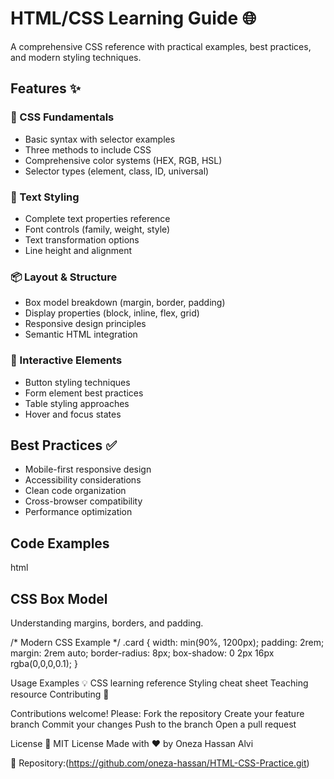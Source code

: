 # HTML/CSS Learning Guide 🌐

A comprehensive CSS reference with practical examples, best practices, and modern styling techniques.

## Features ✨

### 📄 CSS Fundamentals
- Basic syntax with selector examples
- Three methods to include CSS
- Comprehensive color systems (HEX, RGB, HSL)
- Selector types (element, class, ID, universal)

### 🎨 Text Styling
- Complete text properties reference
- Font controls (family, weight, style)
- Text transformation options
- Line height and alignment

### 📦 Layout & Structure
- Box model breakdown (margin, border, padding)
- Display properties (block, inline, flex, grid)
- Responsive design principles
- Semantic HTML integration

### 💅 Interactive Elements
- Button styling techniques
- Form element best practices
- Table styling approaches
- Hover and focus states

## Best Practices ✅
- Mobile-first responsive design
- Accessibility considerations
- Clean code organization
- Cross-browser compatibility
- Performance optimization

## Code Examples

html
<!-- Semantic HTML Structure -->
<article class="card">
  <h2>CSS Box Model</h2>
  <p>Understanding margins, borders, and padding.</p>
</article>


/* Modern CSS Example */
.card {
  width: min(90%, 1200px);
  padding: 2rem;
  margin: 2rem auto;
  border-radius: 8px;
  box-shadow: 0 2px 16px rgba(0,0,0,0.1);
}

Usage Examples 💡
CSS learning reference
Styling cheat sheet
Teaching resource
Contributing 🤝

Contributions welcome! Please:
Fork the repository
Create your feature branch
Commit your changes
Push to the branch
Open a pull request

License 📜
MIT License
Made with ❤️ by Oneza Hassan Alvi

🔗 Repository:(https://github.com/oneza-hassan/HTML-CSS-Practice.git)

